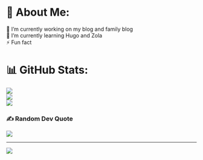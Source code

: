 # 💫 About Me:
🔭 I’m currently working on my blog and family blog<br>🌱 I’m currently learning Hugo and Zola<br>⚡ Fun fact


# 📊 GitHub Stats:
![](https://github-readme-stats.vercel.app/api?username=sebviolet&theme=tokyonight&hide_border=false&include_all_commits=false&count_private=false)<br/>
![](https://github-readme-streak-stats.herokuapp.com/?user=sebviolet&theme=tokyonight&hide_border=false)<br/>
![](https://github-readme-stats.vercel.app/api/top-langs/?username=sebviolet&theme=tokyonight&hide_border=false&include_all_commits=false&count_private=false&layout=compact)

### ✍️ Random Dev Quote
![](https://quotes-github-readme.vercel.app/api?type=horizontal&theme=tokyonight)

---
[![](https://visitcount.itsvg.in/api?id=sebviolet&icon=2&color=0)](https://visitcount.itsvg.in)

<!-- Proudly created with GPRM ( https://gprm.itsvg.in ) -->


